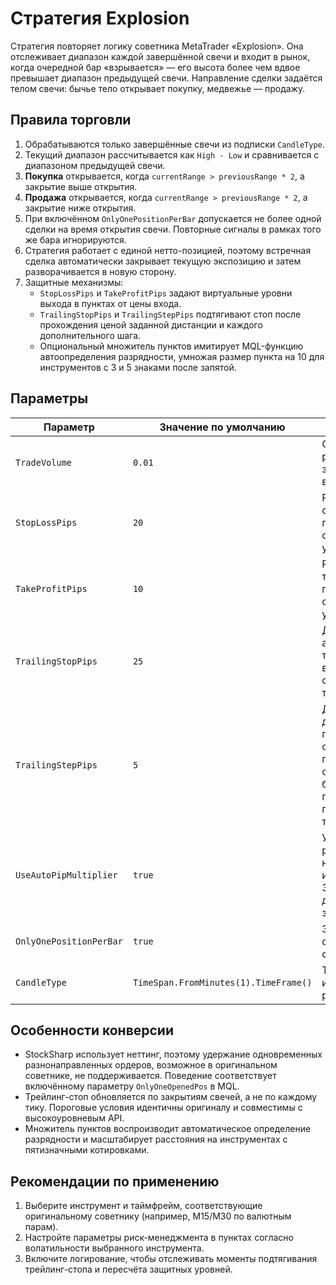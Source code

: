 # Стратегия Explosion

Стратегия повторяет логику советника MetaTrader «Explosion». Она отслеживает диапазон каждой завершённой свечи и входит в рынок, когда очередной бар «взрывается» — его высота более чем вдвое превышает диапазон предыдущей свечи. Направление сделки задаётся телом свечи: бычье тело открывает покупку, медвежье — продажу.

## Правила торговли

1. Обрабатываются только завершённые свечи из подписки `CandleType`.
2. Текущий диапазон рассчитывается как `High - Low` и сравнивается с диапазоном предыдущей свечи.
3. **Покупка** открывается, когда `currentRange > previousRange * 2`, а закрытие выше открытия.
4. **Продажа** открывается, когда `currentRange > previousRange * 2`, а закрытие ниже открытия.
5. При включённом `OnlyOnePositionPerBar` допускается не более одной сделки на время открытия свечи. Повторные сигналы в рамках того же бара игнорируются.
6. Стратегия работает с единой нетто-позицией, поэтому встречная сделка автоматически закрывает текущую экспозицию и затем разворачивается в новую сторону.
7. Защитные механизмы:
   - `StopLossPips` и `TakeProfitPips` задают виртуальные уровни выхода в пунктах от цены входа.
   - `TrailingStopPips` и `TrailingStepPips` подтягивают стоп после прохождения ценой заданной дистанции и каждого дополнительного шага.
   - Опциональный множитель пунктов имитирует MQL-функцию автоопределения разрядности, умножая размер пункта на 10 для инструментов с 3 и 5 знаками после запятой.

## Параметры

| Параметр | Значение по умолчанию | Описание |
|----------|-----------------------|----------|
| `TradeVolume` | `0.01` | Объём рыночных заявок при входе. |
| `StopLossPips` | `20` | Расстояние до стоп-лосса в пунктах. Ноль отключает уровень. |
| `TakeProfitPips` | `10` | Расстояние до тейк-профита в пунктах. Ноль отключает уровень. |
| `TrailingStopPips` | `25` | Дистанция активации трейлинг-стопа в пунктах. Ноль отключает трейлинг. |
| `TrailingStepPips` | `5` | Дополнительное движение в пунктах перед очередным подтягиванием стопа. Должно быть положительным при включённом трейлинге. |
| `UseAutoPipMultiplier` | `true` | Умножать размер пункта на 10 для инструментов с 3 или 5 десятичными знаками. |
| `OnlyOnePositionPerBar` | `true` | Запретить более одной сделки на одну свечу. |
| `CandleType` | `TimeSpan.FromMinutes(1).TimeFrame()` | Тип свечей, используемых в расчётах. |

## Особенности конверсии

- StockSharp использует неттинг, поэтому удержание одновременных разнонаправленных ордеров, возможное в оригинальном советнике, не поддерживается. Поведение соответствует включённому параметру `OnlyOneOpenedPos` в MQL.
- Трейлинг-стоп обновляется по закрытиям свечей, а не по каждому тику. Пороговые условия идентичны оригиналу и совместимы с высокоуровневым API.
- Множитель пунктов воспроизводит автоматическое определение разрядности и масштабирует расстояния на инструментах с пятизначными котировками.

## Рекомендации по применению

1. Выберите инструмент и таймфрейм, соответствующие оригинальному советнику (например, M15/M30 по валютным парам).
2. Настройте параметры риск-менеджмента в пунктах согласно волатильности выбранного инструмента.
3. Включите логирование, чтобы отслеживать моменты подтягивания трейлинг-стопа и пересчёта защитных уровней.
